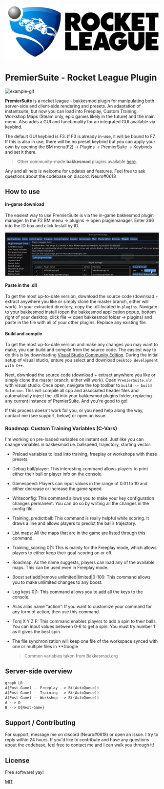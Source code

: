 ![Drag Racing](assets/logobanner.png)
# PremierSuite - Rocket League Plugin
![example-gif](assets/ExampleGif_1_0.gif)


**PremierSuite** is a rocket league - bakkesmod plugin for manipulating both server-side and client-side rendering and presets. An adaptation of instantsuite, but now you can load into Freeplay, Custom Training, Workshop Maps (Steam only, epic games likely in the future) and the main menu. Also adds a GUI and functionality for an integrated GUI available via keybind. 

The default GUI keybind is F3. If F3 is already in-use, it will be bound to F7. If this is also in use, there will be no preset keybind but you can apply your own by opening the BM menu(F2) -> Plugins -> PremierSuite -> Keybinds and set it there.

> Other community-made **bakkesmod** plugins available [here](https://bakkesplugins.com/).

Any and all help is welcome for updates and features. Feel free to ask questions about the codebase on discord: Neuro#0618

## How to use

#### In-game download
The easiest way to use PremierSuite is via the in-game bakkesmod plugin manager. In the F2 BM menu -> plugins -> open pluginmanager. Enter 366 into the ID box and click Install by ID.

![example-gif](assets/Pluginmanager366.png)

#### Paste in the .dll
To get the most up-to-date version, download the source code (download + extract anywhere you like or simply clone the master branch, either will work). In your extracted directory, copy the .dll located in `plugins`. Navigate to your bakkesmod install (open the bakkesmod application popup, bottom right of your desktop, click file -> open bakkesmod folder -> plugins) and paste in the file with all of your other plugins. Replace any existing file. 

#### Build and compile 

To get the most up-to-date version and make any changes you may want to make, you can build and compile from the source code. The easiest way to do this is by downloading [Visual Studio Community Edition](https://visualstudio.microsoft.com/vs/community/). During the initial setup of visual studio, enture you select and download `Desktop development with C++`.

Next, download the source code (download + extract anywhere you like or simply clone the master branch, either will work). Open `PremierSuite.sln` with visual studio. Once open, navigate the top toolbar to `build -> build Solution`. This will compile all cpp and associated header files and automatically inject the .dll into your bakkesmod plugins folder, replacing any current instance of PremierSuite. And you're good to go! 

If this process doesn't work for you, or you need help along the way, contact me (see support, below) or open an issue. 

### Roadmap: Custom Training Variables (C-Vars)

I'm working on pre-loaded variables on instant exit. Just like you can change variables in bakkesmod i.e. ballspeed, trajectory, starting vector:

- Preload variables to load into training, freeplay or workshops with these presets.

- Debug ball/player: This interesting command allows players to print either their ball or player info on the console.
- Gamespeed: Players can input values in the range of 0.01 to 10 and either decrease or increase the game speed.
- Writeconfig: This command allows you to make your key configuration changes permanent. You can do so by writing all the changes in the config file.
- Training_predictball: This command is really helpful while scoring. It draws a line and allows players to predict the ball’s trajectory.
- List maps: All the maps that are in the game are listed through this command.
-   Training_scoring 0|1: This is mainly for the Freeplay mode, which allows players to either keep their goal-scoring on or off.
-   Roadmap: As the name suggests, players can load any of the available maps. This can be used even in Freeplay mode.
-   Boost set|add|remove unlimited|limited|0-100: This command allows you to make unlimited changes to any boost.
-   Log keys 0|1: This command allows you to add all the keys to the console.
-   Alias alias name “action”: If you want to customize your command for any form of action, then use this command.
-   Torq X Y Z F: This command enables players to add a spin to their balls. You can input values between 0-6 to get a spin. You must try number 1 as it gives the best spin.

- The file synchronization will keep one file of the workspace synced with one or multiple files in **Google 
	> Common variables taken from Bakkesmod.org

## Server-side overview


```mermaid
graph LR
A[Post-Game] -- Freeplay --> B((AutoQueue))
A[Post-Game] -- Training --> B((AutoQueue))
A[Post-Game] -- Workshop --> B((AutoQueue))
A --> D
B --> D{Next-Game}

```

## Support / Contributing

For support, message me on discord (Neuro#0618) or open an issue. I try to reply within 24 hours. If you'd like to contribute and have any questions about the codebase, feel free to contact me and I can walk you through it!

## License

Free software! yay!

[MIT](https://choosealicense.com/licenses/mit/)
